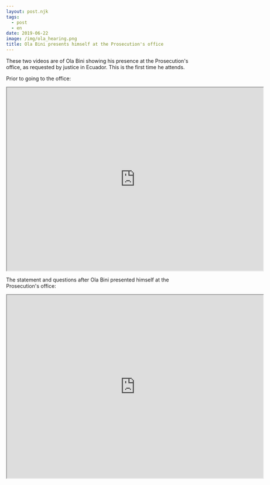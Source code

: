```yaml
---
layout: post.njk
tags:
  - post
  - en
date: 2019-06-22
image: /img/ola_hearing.png
title: Ola Bini presents himself at the Prosecution's office
---
```

These two videos are of Ola Bini showing his presence at the Prosecution's office, as requested by justice in Ecuador. This is the first time he attends.

Prior to going to the office:
<center><iframe width="700" height="500"
src="https://archive.org/details/Ola21JuneVideo1_201906">
</iframe></center>

The statement and questions after Ola Bini presented himself at the Prosecution's office:
<center><iframe width="700" height="500"
src="https://archive.org/details/signatures_freeolabini_Ola2">
</iframe></center>


